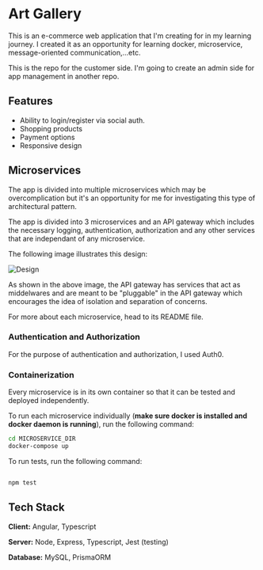 
# Art Gallery

This is an e-commerce web application that I'm creating for in my learning journey. I created it as an opportunity for learning docker, microservice, message-oriented communication,...etc.

This is the repo for the customer side. I'm going to create an admin side for app management in another repo.

## Features

- Ability to login/register via social auth.
- Shopping products
- Payment options
- Responsive design

## Microservices

The app is divided into multiple microservices which may be overcomplication but it's an opportunity for me for investigating this type of architectural pattern.

The app is divided into 3 microservices and an API gateway which includes the necessary logging, authentication, authorization and any other services that are independant of any microservice.

The following image illustrates this design:

![Design](https://drive.google.com/uc?id=1Zj2ZTtdhFKbUv6UvCNT-th7iZQ-eib3s)

As shown in the above image, the API gateway has services that act as middelwares and are meant to be "pluggable" in the API gateway which encourages the idea of isolation and separation of concerns.

For more about each microservice, head to its README file.

### Authentication and Authorization

For the purpose of authentication and authorization, I used Auth0.

### Containerization

Every microservice is in its own container so that it can be tested and deployed independently.

To run each microservice individually (**make sure docker is installed and docker daemon is running**), run the following command:

```bash
cd MICROSERVICE_DIR
docker-compose up
```

To run tests, run the following command:

```bash

npm test


```

## Tech Stack

**Client:** Angular, Typescript

**Server:** Node, Express, Typescript, Jest (testing)

**Database:** MySQL, PrismaORM
